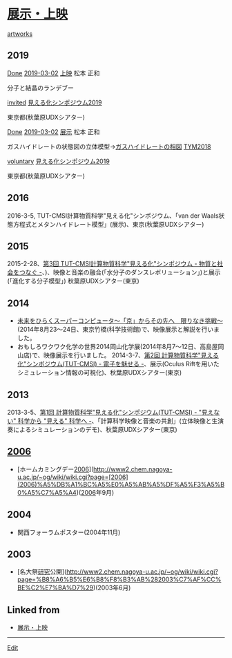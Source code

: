 # [展示・上映](展示・上映)

[artworks](artworks) 
## 2019

[Done](Done) 
[2019-03-02](2019-03-02) 
[上映](上映) 
松本 正和

分子と結晶のランデブー

[invited](invited) 
[見える化シンポジウム2019](見える化シンポジウム2019)

東京都(秋葉原UDXシアター)



[Done](Done) 
[2019-03-02](2019-03-02) 
[展示](展示) 
松本 正和

ガスハイドレートの状態図の立体模型→[ガスハイドレートの相図](ガスハイドレートの相図) [TYM2018](TYM2018)

[voluntary](voluntary) 
[見える化シンポジウム2019](見える化シンポジウム2019)

東京都(秋葉原UDXシアター)



## 2016


2016-3-5, TUT-CMSI計算物質科学"見える化"シンポジウム、「van der Waals状態方程式とメタンハイドレート模型」(展示)、東京(秋葉原UDXシアター)



## 2015


2015-2-28、[第3回 TUT-CMSI計算物質科学"見える化"シンポジウム - 物質と社会をつなぐ -](http://www.cms-initiative.jp/ja/events/20150228_mieruka)、)、映像と音楽の融合(「水分子のダンスレボリューション」)と展示(「進化する分子模型」) 秋葉原UDXシアター(東京)



## 2014


* [未来をひらくスーパーコンピュータ～「京」からその先へ　限りなき挑戦～](http://www.aics.riken.jp/library/event/mirai2014.html)(2014年8月23～24日、東京竹橋(科学技術館)で、映像展示と解説を行いました。
* おもしろワクワク化学の世界2014岡山化学展(2014年8月7～12日、高島屋岡山店)で、映像展示を行いました。
2014-3-7、[第2回 計算物質科学"見える化"シンポジウム(TUT-CMSI) - 電子を魅せる -](http://www.cms-initiative.jp/ja/events/20140308_mieruka)、展示(Oculus Riftを用いたシミュレーション情報の可視化)、秋葉原UDXシアター(東京)



## 2013


2013-3-5、[第1回 計算物質科学"見える化"シンポジウム(TUT-CMSI) - "見えない" 科学から "見える" 科学へ -](http://www.cms-initiative.jp/ja/events/CMSI_events/20130305-scienceviz1)、「計算科学映像と音楽の共創」(立体映像と生演奏によるシミュレーションのデモ)、秋葉原UDXシアター(東京)



## [2006](2006)


* [ホームカミングデー[2006](2006)](http://www2.chem.nagoya-u.ac.jp/~og/wiki/wiki.cgi?page=[2006](2006)%A5%DB%A1%BC%A5%E0%A5%AB%A5%DF%A5%F3%A5%B0%A5%C7%A5%A4)([2006](2006)年9月)



## 2004


* 関西フォーラムポスター(2004年11月)



## 2003


* [名大祭[研究](研究)公開](http://www2.chem.nagoya-u.ac.jp/~og/wiki/wiki.cgi?page=%B8%A6%B5%E6%B8%F8%B3%AB%282003%C7%AF%CC%BE%C2%E7%BA%D7%29)(2003年6月)



## Linked from

* [展示・上映](展示・上映.md)


----
[Edit](https://github.com/vitroid/vitroid.github.io/edit/master/MD/展示・上映.md)

